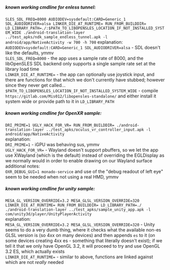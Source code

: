 ##### known working cmdline for enless tunnel:  
`SLES_SDL_FREQ=8000 AUDIODEV=sysdefault:CARD=Generic_1 SDL_AUDIODRIVER=alsa LINKER_DIE_AT_RUNTIME= RUN_FROM_BUILDDIR= LD_LIBRARY_PATH=./:$PATH_TO_LIBOPENSLES_LOCATION_IF_NOT_INSTALLED_SYSTEM_WIDE ./android-translation-layer ../test_apks/ndk_sample_endless_tunnel.apk -l android/app/NativeActivity -w 700 -h 700`
explanation:  
`AUDIODEV=sysdefault:CARD=Generic_1 SDL_AUDIODRIVER=alsa` - SDL doesn't like the defaults, ymmv  
`SLES_SDL_FREQ=8000` - the app uses a sample rate of 8000, and the libOpenSLES SDL backend only supports a single sample rate set at the library load time  
`LINKER_DIE_AT_RUNTIME=` - the app can optionally use joystick input, and there are functions for that which we don't currently have stubbed; however since they never get called...  
`$PATH_TO_LIBOPENSLES_LOCATION_IF_NOT_INSTALLED_SYSTEM_WIDE` - compile `https://gitlab.com/Mis012/libopensles-standalone/` and either install it system wide or provide path to it in `LD_LIBRARY_PATH`  

##### known working cmdline for OpenXR sample:
`DRI_PRIME=1 UGLY_HACK_FOR_VR= RUN_FROM_BUILDDIR= ./android-translation-layer ../test_apks/oculus_vr_controller_input.apk -l android/app/NativeActivity`  
explanation:  
`DRI_PRIME=1` - iGPU was behaving sus, ymmv  
`UGLY_HACK_FOR_VR=` - Wayland doesn't support pbuffers, so we let the app use XWayland (which is the default) instead of overriding the EGLDisplay as we normally would in order to enable drawing on our Wayland surface  
additional notes:  
`OXR_DEBUG_GUI=1 monado-service` and use of the "debug readout of left eye" seem to be needed when not using a real HMD, ymmv  

##### known working cmdline for unity sample:
`MESA_GL_VERSION_OVERRIDE=3.2 MESA_GLSL_VERSION_OVERRIDE=320 LINKER_DIE_AT_RUNTIME= RUN_FROM_BUILDDIR= LD_LIBRARY_PATH=./ ./android-translation-layer ../test_apks/sample_unity_app.apk -l com/unity3d/player/UnityPlayerActivity`  
explanation:  
`MESA_GL_VERSION_OVERRIDE=3.2 MESA_GLSL_VERSION_OVERRIDE=320` - Unity seems to do a very dumb thing,
where it checks what the available non-es GLSL version is (so 4xx on many devices) and then appends `es`
to it (on some devices creating 4xx es - something that literally doesn't exist); if we tell it that
we only have OpenGL 3.2, it will proceed to try and use OpenGL 3.2 ES, which actually exists  
`LINKER_DIE_AT_RUNTIME=` - similar to above, functions are linked against which are not *really* needed  
